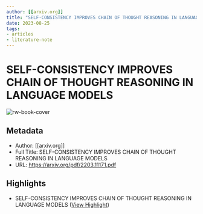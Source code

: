 ```yaml
---
author: [[arxiv.org]]
title: "SELF-CONSISTENCY IMPROVES CHAIN OF THOUGHT REASONING IN LANGUAGE MODELS"
date: 2023-08-25
tags: 
- articles
- literature-note
---
```

# SELF-CONSISTENCY IMPROVES CHAIN OF THOUGHT REASONING IN LANGUAGE MODELS

![rw-book-cover](https://readwise-assets.s3.amazonaws.com/static/images/article0.00998d930354.png)

## Metadata
- Author: [[arxiv.org]]
- Full Title: SELF-CONSISTENCY IMPROVES CHAIN OF THOUGHT REASONING IN LANGUAGE MODELS
- URL: https://arxiv.org/pdf/2203.11171.pdf

## Highlights
- SELF-CONSISTENCY IMPROVES CHAIN OF THOUGHT
  REASONING IN LANGUAGE MODELS ([View Highlight](https://read.readwise.io/read/01h11vfmfwqqccbs50p8phc2za))
